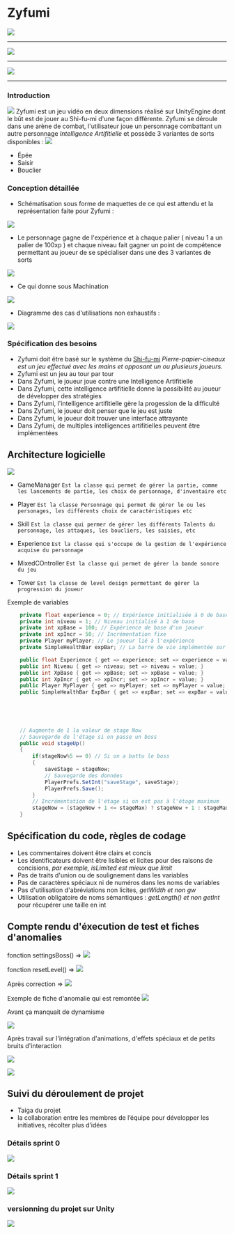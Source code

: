 # Zyfumi



![](https://raw.githubusercontent.com/RaimonDylan/zifumii/master/ZIFOUZIFOU.gif)






---


![](https://raw.githubusercontent.com/RaimonDylan/zifumii/master/photos/AnimatedGif.gif)


----


![](https://raw.githubusercontent.com/RaimonDylan/zifumii/master/photos/SHIFU1.jpg)



--- 




### Introduction
![](https://raw.githubusercontent.com/RaimonDylan/zifumii/master/photos/SHIFU3.jpg)
Zyfumi est un jeu vidéo en deux dimensions réalisé sur UnityEngine dont le bût est de jouer au Shi-fu-mi d'une façon différente.
Zyfumi se déroule dans une arène de combat, l'utilisateur joue un personnage combattant un autre personnage *Intelligence Artifitielle* et possède 3 variantes de sorts disponibles : 
![](https://raw.githubusercontent.com/RaimonDylan/zifumii/master/photos/SHIFU2.jpg)
* Épée
* Saisir
* Bouclier

### Conception détaillée
* Schématisation sous forme de maquettes de ce qui est attendu et la représentation faite pour Zyfumi :

![](https://raw.githubusercontent.com/RaimonDylan/zifumii/master/photos/conception.jpeg)



* Le personnage gagne de l'expérience et à chaque palier ( niveau 1 a un palier de 100xp )  et chaque niveau fait gagner un point de compétence permettant au joueur de se spécialiser dans une des 3 variantes de sorts 

![](https://raw.githubusercontent.com/RaimonDylan/zifumii/master/photos/XP.gif)



* Ce qui donne sous Machination

![](https://raw.githubusercontent.com/RaimonDylan/zifumii/master/photos/GAMEPALY.gif)



* Diagramme des cas d'utilisations non exhaustifs : 

![](https://raw.githubusercontent.com/RaimonDylan/zifumii/master/photos/use.png)

### Spécification des besoins
* Zyfumi doit être basé sur le système du [Shi-fu-mi](https://www.google.com) *Pierre-papier-ciseaux est un jeu effectué avec les mains et opposant un ou plusieurs joueurs.*
* Zyfumi est un jeu au tour par tour
* Dans Zyfumi, le joueur joue contre une Intelligence Artifitielle
* Dans Zyfumi, cette intelligence artifitielle donne la possibilité au joueur de développer des stratégies
* Dans Zyfumi, l'intelligence artifitielle gère la progession de la difficulté
* Dans Zyfumi, le joueur doit penser que le jeu est juste 
* Dans Zyfumi, le joueur doit trouver une interface attrayante
* Dans Zyfumi, de multiples intelligences artifitielles peuvent être implémentées

## Architecture logicielle 

![](https://raw.githubusercontent.com/RaimonDylan/zifumii/master/photos/Diagramme%20de%20classe.PNG)

* GameManager 
```Est la classe qui permet de gérer la partie, comme les lancements de partie, les choix de personnage, d'inventaire etc```
* Player
```Est la classe Personnage qui permet de gérer le ou les personages, les différents choix de caractéristiques etc```
* Skill
```Est la classe qui permer de gérer les différents Talents du personnage, les attaques, les boucliers, les saisies, etc ```
* Experience
```Est la classe qui s'occupe de la gestion de l'expérience acquise du personnage```

* MixedCOntroller
```Est la classe qui permet de gérer la bande sonore du jeu```

* Tower
```Est la classe de level design permettant de gérer la progression du joueur```




Exemple de variables 
```c#
    private float experience = 0; // Expérience initialisée à 0 de base
    private int niveau = 1; // Niveau initialisé à 1 de base
    private int xpBase = 100; // Expérience de base d'un joueur
    private int xpIncr = 50; // Incrémentation fixe
    private Player myPlayer; // Le joueur lié à l'expérience 
    private SimpleHealthBar expBar; // La barre de vie implémentée sur la scène

    public float Experience { get => experience; set => experience = value; }
    public int Niveau { get => niveau; set => niveau = value; }
    public int XpBase { get => xpBase; set => xpBase = value; }
    public int XpIncr { get => xpIncr; set => xpIncr = value; }
    public Player MyPlayer { get => myPlayer; set => myPlayer = value; }
    public SimpleHealthBar ExpBar { get => expBar; set => expBar = value; }
    
    
    

```

```c#

    // Augmente de 1 la valeur de stage Now
    // Sauvegarde de l'étage si on passe un boss
    public void stageUp()
    {
        if(stageNow%5 == 0) // Si on a battu le boss
        {
            saveStage = stageNow;
            // Sauvegarde des données 
            PlayerPrefs.SetInt("saveStage", saveStage);
            PlayerPrefs.Save();
        }
        // Incrémentation de l'étage si on est pas à l'étage maximum
        stageNow = (stageNow + 1 <= stageMax) ? stageNow + 1 : stageMax;
    }
```

## Spécification du code, règles de codage
* Les commentaires doivent être clairs et concis
* Les identificateurs doivent être lisibles et licites pour des raisons de concisions, *par exemple, isLimited est mieux que limit* 
* Pas de traits d'union ou de soulignement dans les variables
* Pas de caractères spéciaux ni de numéros dans les noms de variables 
* Pas d'utilisation d'abréviations non licites, *getWidth et non gw* 
* Utilisation obligatoire de noms sémantiques : *getLength() et non getInt* pour récupérer une taille en int

## Compte rendu d'éxecution de test et fiches d'anomalies

fonction settingsBoss() => 
![](https://raw.githubusercontent.com/RaimonDylan/zifumii/master/photos/SUCCESS.gif)

fonction resetLevel() => 
![](https://raw.githubusercontent.com/RaimonDylan/zifumii/master/photos/ERR.gif)


Après correction => 
![](https://raw.githubusercontent.com/RaimonDylan/zifumii/master/photos/SUCCESS.gif)




Exemple de fiche d'anomalie qui est remontée 
![](https://raw.githubusercontent.com/RaimonDylan/zifumii/master/photos/ANO.PNG)

Avant ça manquait de dynamisme

![](https://raw.githubusercontent.com/RaimonDylan/zifumii/master/photos/SHIFU2.jpg)

Après travail sur l'intégration d'animations, d'effets spéciaux et de petits bruits d'interaction

![](https://raw.githubusercontent.com/RaimonDylan/zifumii/master/photos/AnimatedGif.gif)

![](https://raw.githubusercontent.com/RaimonDylan/zifumii/master/photos/SUCCESS.gif)


## Suivi du déroulement de projet
* Taiga du projet 
* la collaboration entre les membres de l’équipe pour développer les initiatives, récolter plus d’idées
### Détails sprint 0
![](https://raw.githubusercontent.com/RaimonDylan/zifumii/master/photos/Sprint0.PNG)
### Détails sprint 1
![](https://raw.githubusercontent.com/RaimonDylan/zifumii/master/photos/Sprint1.PNG)
### versionning du projet sur Unity
![](https://raw.githubusercontent.com/RaimonDylan/zifumii/master/photos/collab.PNG)
